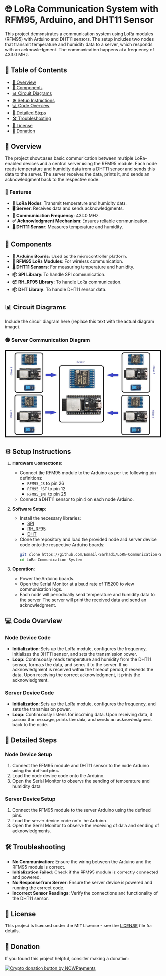 

# 🌐 LoRa Communication System with RFM95, Arduino, and DHT11 Sensor

This project demonstrates a communication system using LoRa modules (RFM95) with Arduino and DHT11 sensors. The setup includes two nodes that transmit temperature and humidity data to a server, which responds with an acknowledgment. The communication happens at a frequency of 433.0 MHz.

## 📑 Table of Contents
- [📖 Overview](#overview)
- [🔧 Components](#components)
- [📊 Circuit Diagrams](#circuit-diagrams)
- [⚙️ Setup Instructions](#setup-instructions)
- [💻 Code Overview](#code-overview)
- [📝 Detailed Steps](#detailed-steps)
- [🛠️ Troubleshooting](#troubleshooting)
- [📄 License](#license)
- [💖 Donation](#donation)

## 📖 Overview
The project showcases basic communication between multiple LoRa-enabled devices and a central server using the RFM95 module. Each node reads temperature and humidity data from a DHT11 sensor and sends this data to the server. The server receives the data, prints it, and sends an acknowledgment back to the respective node.

### 🌟 Features
- **📡 LoRa Nodes**: Transmit temperature and humidity data.
- **🖥️ Server**: Receives data and sends acknowledgments.
- **📶 Communication Frequency**: 433.0 MHz.
- **✅ Acknowledgment Mechanism**: Ensures reliable communication.
- **🌡️ DHT11 Sensor**: Measures temperature and humidity.

## 🔧 Components
- **🔌 Arduino Boards**: Used as the microcontroller platform.
- **📡 RFM95 LoRa Modules**: For wireless communication.
- **🌡️ DHT11 Sensors**: For measuring temperature and humidity.
- **📦 SPI Library**: To handle SPI communication.
- **📦 RH_RF95 Library**: To handle LoRa communication.
- **📦 DHT Library**: To handle DHT11 sensor data.

## 📊 Circuit Diagrams
Include the circuit diagram here (replace this text with the actual diagram image).

### 🟢 Server Communication Diagram
![Server Communication Diagram](Scenario%20(2).jpg)

## ⚙️ Setup Instructions
1. **Hardware Connections**:
   - Connect the RFM95 module to the Arduino as per the following pin definitions:
     - `RFM95_CS` to pin 26
     - `RFM95_RST` to pin 12
     - `RFM95_INT` to pin 25
   - Connect a DHT11 sensor to pin 4 on each node Arduino.

2. **Software Setup**:
   - Install the necessary libraries:
     - [SPI](https://www.arduino.cc/en/Reference/SPI)
     - [RH_RF95](https://www.airspayce.com/mikem/arduino/RadioHead/classRH__RF95.html)
     - [DHT](https://github.com/adafruit/DHT-sensor-library)
   - Clone the repository and load the provided node and server device code onto the respective Arduino boards:
     ```bash
     git clone https://github.com/Esmail-Sarhadi/LoRa-Communication-System.git
     cd LoRa-Communication-System
     ```

3. **Operation**:
   - Power the Arduino boards.
   - Open the Serial Monitor at a baud rate of 115200 to view communication logs.
   - Each node will periodically send temperature and humidity data to the server. The server will print the received data and send an acknowledgment.

## 💻 Code Overview

### Node Device Code
- **Initialization**: Sets up the LoRa module, configures the frequency, initializes the DHT11 sensor, and sets the transmission power.
- **Loop**: Continuously reads temperature and humidity from the DHT11 sensor, formats the data, and sends it to the server. If no acknowledgment is received within the timeout period, it resends the data. Upon receiving the correct acknowledgment, it prints the acknowledgment.

### Server Device Code
- **Initialization**: Sets up the LoRa module, configures the frequency, and sets the transmission power.
- **Loop**: Continuously listens for incoming data. Upon receiving data, it parses the message, prints the data, and sends an acknowledgment back to the node.

## 📝 Detailed Steps

### Node Device Setup
1. Connect the RFM95 module and DHT11 sensor to the node Arduino using the defined pins.
2. Load the node device code onto the Arduino.
3. Open the Serial Monitor to observe the sending of temperature and humidity data.

### Server Device Setup
1. Connect the RFM95 module to the server Arduino using the defined pins.
2. Load the server device code onto the Arduino.
3. Open the Serial Monitor to observe the receiving of data and sending of acknowledgments.

## 🛠️ Troubleshooting
- **No Communication**: Ensure the wiring between the Arduino and the RFM95 module is correct.
- **Initialization Failed**: Check if the RFM95 module is correctly connected and powered.
- **No Response from Server**: Ensure the server device is powered and running the correct code.
- **Incorrect Sensor Readings**: Verify the connections and functionality of the DHT11 sensor.

## 📄 License
This project is licensed under the MIT License - see the [LICENSE](LICENSE) file for details.

## 💖 Donation
If you found this project helpful, consider making a donation:

<a href="https://nowpayments.io/donation?api_key=REWCYVC-A1AMFK3-QNRS663-PKJSBD2&source=lk_donation&medium=referral" target="_blank">
     <img src="https://nowpayments.io/images/embeds/donation-button-black.svg" alt="Crypto donation button by NOWPayments">
</a>

